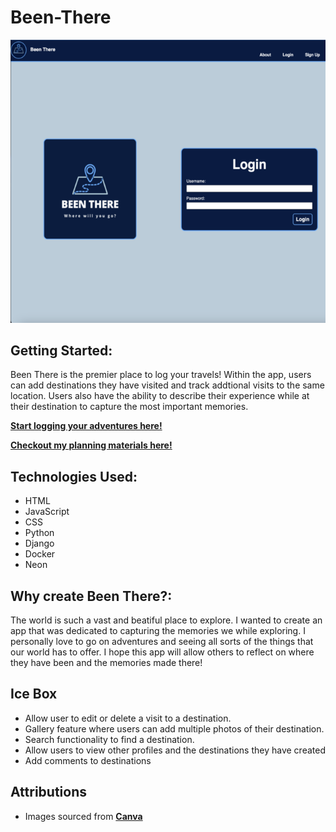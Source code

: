 # Been-There

![Been There Sceenshot](main_app/static/images/screenshot.png)

## Getting Started: 

Been There is the premier place to log your travels! Within the app, users can add destinations they have visited and track addtional visits to the same location. Users also have the ability to describe their experience while at their destination to capture the most important memories. 

[**Start logging your adventures here!**](https://been-there.fly.dev/)

[**Checkout my planning materials here!**](https://trello.com/b/3rAZxRGO/been-there)

## Technologies Used: 

- HTML
- JavaScript
- CSS 
- Python
- Django
- Docker
- Neon

## Why create Been There?:

The world is such a vast and beatiful place to explore. I wanted to create an app that was dedicated to capturing the memories we while exploring. I personally love to go on adventures and seeing all sorts of the things that our world has to offer. I hope this app will allow others to reflect on where they have been and the memories made there!

## Ice Box 

- Allow user to edit or delete a visit to a destination.
- Gallery feature where users can add multiple photos of their destination.
- Search functionality to find a destination. 
- Allow users to view other profiles and the destinations they have created
- Add comments to destinations

## Attributions 

- Images sourced from [**Canva**](https://www.canva.com/)
